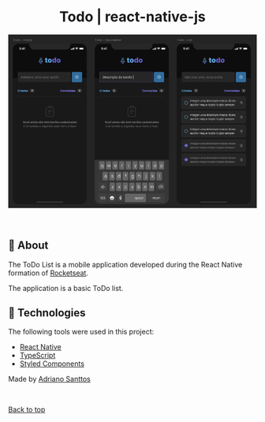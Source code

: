 <h1 align="center">Todo | react-native-js</h1>

<div align="center" id="top"> 
  <img src="./src/assets/print.png" alt="print"/>

&#xa0;

</div>

## :dart: About ##

The ToDo List is a mobile application developed during the React Native formation of [Rocketseat](https://rocketseat.com.br/).

The application is a basic ToDo list.

## :rocket: Technologies ##

The following tools were used in this project:

- [React Native](https://reactnative.dev/)
- [TypeScript](https://www.typescriptlang.org/)
- [Styled Components](https://styled-components.com/)


Made by <a href="https://github.com/Adriano-Santtos" target="_blank">Adriano Santtos</a>

&#xa0;

<a href="#top">Back to top</a>
